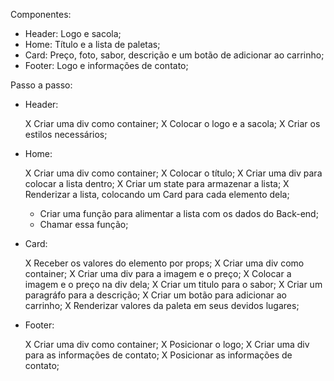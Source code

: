 Componentes:

- Header: Logo e sacola;
- Home: Título e a lista de paletas;
- Card: Preço, foto, sabor, descrição e um botão de adicionar ao carrinho;
- Footer: Logo e informações de contato;

Passo a passo:

- Header:

  X Criar uma div como container;
  X Colocar o logo e a sacola;
  X Criar os estilos necessários;

- Home:

  X Criar uma div como container;
  X Colocar o título;
  X Criar uma div para colocar a lista dentro;
  X Criar um state para armazenar a lista;
  X Renderizar a lista, colocando um Card para cada elemento dela;

  - Criar uma função para alimentar a lista com os dados do Back-end;
  - Chamar essa função;

- Card:

  X Receber os valores do elemento por props;
  X Criar uma div como container;
  X Criar uma div para a imagem e o preço;
  X Colocar a imagem e o preço na div dela;
  X Criar um titulo para o sabor;
  X Criar um paragráfo para a descrição;
  X Criar um botão para adicionar ao carrinho;
  X Renderizar valores da paleta em seus devidos lugares;

- Footer:

  X Criar uma div como container;
  X Posicionar o logo;
  X Criar uma div para as informações de contato;
  X Posicionar as informações de contato;
